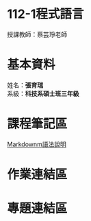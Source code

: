# 112-1程式語言  
  授課教師：蔡芸琤老師
# 基本資料  
  姓名：**張育瑞**  
  系級：**科技系碩士班三年級**
# 課程筆記區
  [Markdownm語法說明](https://markdown.tw/)
# 作業連結區
# 專題連結區

